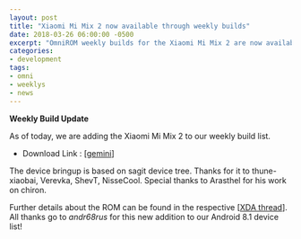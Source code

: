 ```yaml
---
layout: post
title: "Xiaomi Mi Mix 2 now available through weekly builds"
date: 2018-03-26 06:00:00 -0500
excerpt: "OmniROM weekly builds for the Xiaomi Mi Mix 2 are now available!"
categories:
- development
tags:
- omni
- weeklys
- news
---
```



**Weekly Build Update**


As of today, we are adding the Xiaomi Mi Mix 2 to our weekly build list.


 - Download Link : [[gemini](http://dl.omnirom.org/chiron/)]


The device bringup is based on sagit device tree. Thanks for it to thune-xiaobai, Verevka, ShevT, NisseCool.
Special thanks to Arasthel for his work on chiron.

Further details about the ROM can be found in the respective [[XDA thread](https://forum.xda-developers.com/mi-mix-2/development/rom-omnirom-8-1-t3758057)].
All thanks go to *andr68rus* for this new addition to our Android 8.1 device list!

